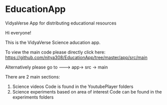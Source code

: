 # EducationApp
VidyaVerse App for distributing educational resources

Hi everyone!

This is the VidyaVerse Science aducation app. 

To view the main code please directly click here: https://github.com/nitya308/EducationApp/tree/master/app/src/main

Alternatively please go to ---> app-> src -> main

There are 2 main sections:
1. Science videos
    Code is found in the YoutubePlayer folders
2. Science experiments based on area of interest
    Code can be found in the experiments folders
